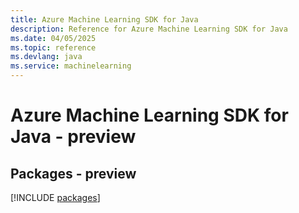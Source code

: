 ```yaml
---
title: Azure Machine Learning SDK for Java
description: Reference for Azure Machine Learning SDK for Java
ms.date: 04/05/2025
ms.topic: reference
ms.devlang: java
ms.service: machinelearning
---
```

# Azure Machine Learning SDK for Java - preview
## Packages - preview
[!INCLUDE [packages](machine-learning-index.md)]